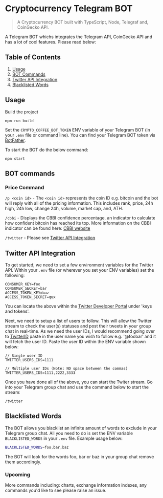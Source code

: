 # Cryptocurrency Telegram BOT

> A Cryptocurrency BOT built with TypeScript, Node, Telegraf and, CoinGecko API.

A Telegram BOT whichs integrates the Telegram API, CoinGecko API and has a lot of cool features. Please read below:

## Table of Contents

1. [Usage](#usage)
2. [BOT Commands](#bot-commands)
3. [Twitter API Integration](#twitter-api-integration)
4. [Blacklisted Words](#blacklisted-words)

## Usage

Build the project

```console
npm run build
```

Set the `CRYPTO_COFFEE_BOT_TOKEN` ENV variable of your Telegram BOT (in your `.env` file or command line). You can find your Telegram BOT token via [BotFather](https://telegram.me/BotFather).

To start the BOT do the below command:

```console
npm start
```

## BOT commands

### Price Command

`/p <coin id>` - The `<coin id>` represents the coin ID e.g. bitcoin and the bot will reply with all of the pricing information. This includes rank, price, 24h high, 24h low, change 24h, volume, market cap, and, ATH.

`/cbbi` - Displays the CBBI confidence percentage, an indicator to calculate how confident bitcoin has reached its top. More information on the CBBI indicator can be found here: [CBBI website](https://colintalkscrypto.com/cbbi/)

`/twitter` - Please see [Twitter API Integration](#twitter-api-integration)

## Twitter API Integration

To get started, we need to set a few environment variables for the Twitter API. Within your `.env` file (or wherever you set your ENV variables) set the following:

```console
CONSUMER_KEY=foo
CONSUMER_SECRET=bar
ACCESS_TOKEN_KEY=baz
ACCESS_TOKEN_SECRET=qux
```

You can locate the above within the [Twitter Developer Portal](https://developer.twitter.com/en/portal/dashboard) under 'keys and tokens'.

Next, we need to setup a list of users to follow. This will allow the Twitter stream to check the user(s) statuses and post their tweets in your group chat in real-time. As we need the user IDs, I would recommend going over to [TwitterID](https://tweeterid.com/) paste in the user name you wish to follow e.g. '@foobar' and it will fetch the user ID. Paste the user ID within the ENV variable shown below:

```console
// Single user ID
TWITTER_USERS_IDS=1111

// Multiple user IDs (Note: NO space between the commas)
TWITTER_USERS_IDS=1111,2222,3333
```

Once you have done all of the above, you can start the Twiter stream. Go into your Telegram group chat and use the command below to start the stream:

```console
/twitter
```

## Blacklisted Words

The BOT allows you blacklist an infinite amount of words to exclude in your Telegram group chat. All you need to do is set the ENV variable `BLACKLISTED_WORDS` in your `.env` file. Example usage below:

```sh
BLACKLISTED_WORDS=foo,bar,baz
```

The BOT will look for the words foo, bar or baz in your group chat remove them accordingly.

### Upcoming

More commands including: charts, exchange information indexes, any commands you'd like to see please raise an issue.
